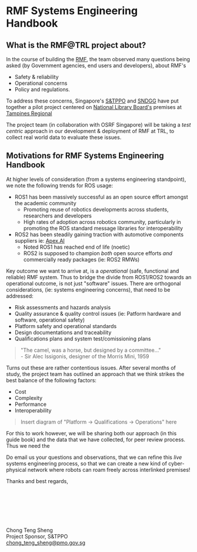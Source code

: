 # RMF Systems Engineering Handbook

## What is the RMF@TRL project about?
In the course of building the [RMF](https://osrf.github.io/ros2multirobotbook/intro.html), the team observed many questions being asked 
(by Government agencies, end users and developers), about RMF's 
- Safety & reliability
- Operational concerns 
- Policy and regulations.

To address these concerns, Singapore's [S&TPPO](https://www.sgdi.gov.sg/ministries/pmo/departments/stppo) and [SNDGG](https://www.smartnation.gov.sg/about-smart-nation/sndgg)
have put together a pilot project centered on [National Library Board's](https://www.nlb.gov.sg/) premises at 
[Tampines Regional](https://www.nlb.gov.sg/VisitUs/BranchDetails/tabid/140/bid/335/Default.aspx?branch=Tampines+Regional+Library)

The project team (in collaboration with OSRF Singapore) will be taking a *test centric* approach in our development & deployment of RMF at TRL, to collect real world data to evaluate these issues.


## Motivations for RMF Systems Engineering Handbook
At higher levels of consideration (from a systems engineering standpoint), we note the following trends for ROS usage:
- ROS1 has been massively successful as an open source effort amongst the academic community
	- Promoting reuse of robotics developments across students, researchers and developers
	- High rates of adoption across robotics community, particularly in promoting the ROS standard message libraries for interoperability
- ROS2 has been steadily gaining traction with automotive components suppliers ie: [Apex.AI](https://www.apex.ai/)
	- Noted ROS1 has reached end of life (noetic)
	- ROS2 is supposed to champion *both* open source efforts *and* commercially ready packages (ie: ROS2 RMWs)

Key outcome we want to arrive at, is a *operational* (safe, functional and reliable) RMF system. 
Thus to bridge the divide from ROS1/ROS2 towards an operational outcome, is not just "software" issues.
There are orthogonal considerations, (ie: systems engineering concerns), that need to be addressed:
- Risk assessments and hazards analysis
- Quality assurance & quality control issues (ie: Patform hardware and software, operational safety)
- Platform safety and operational standards
- Design documentations and traceability
- Qualifications plans and system test/comissioning plans


>"The camel, was a horse, but designed by a committee..." <br> - Sir Alec Issigonis, designer of the Morris Mini, 1959

Turns out these are rather contentious issues.
After several months of study, the project team has outlined an approach that we think strikes the best balance of the following factors:
- Cost
- Complexity
- Performance
- Interoperability

> Insert diagram of "Platform -> Qualifications -> Operations" here

For this to work however, we will be sharing both our approach (in this guide book) and the data that we have collected, for peer review process. Thus we need the 

Do email us your questions and observations, that we can refine this *live* systems engineering process, so that we can create a new kind of cyber-physical network where
robots can roam freely across interlinked premises!

Thanks and best regards,  
<br> <br> <br> <br> <br> <br>


Chong Teng Sheng  
Project Sponsor, S&TPPO  
<chong_teng_sheng@pmo.gov.sg>



